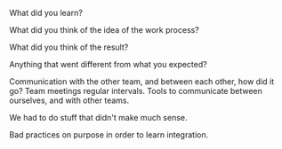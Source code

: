 
What did you learn?

What did you think of the idea of the work process?

What did you think of the result?

Anything that went different from what you expected?

Communication with the other team, and between each other, how did it go?
Team meetings regular intervals.
Tools to communicate between ourselves, and with other teams.

We had to do stuff that didn't make much sense.

Bad practices on purpose in order to learn integration.

